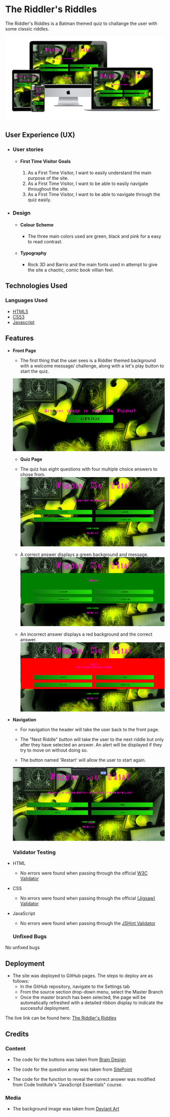 # The Riddler's Riddles

The Riddler's Riddles is a Batman themed quiz to challange the user with some classic riddles.  

![Responsice Mockup](assets/images/media/responsive-mock-up.png)

## User Experience (UX)

-   ### User stories

    -   #### First Time Visitor Goals

        1. As a First Time Visitor, I want to easily understand the main purpose of the site. 
        2. As a First Time Visitor, I want to be able to easily navigate throughout the site. 
        3. As a First Time Visitor, I want to be able to navigate through the quiz easily. 

-   ### Design
    -   #### Colour Scheme
        -   The three main colors used are green, black and pink for a easy to read contrast. 
    -   #### Typography
        -   Rock 3D and Barrio and the main fonts used in attempt to give the site a chaotic, comic book villian feel. 

## Technologies Used

### Languages Used

-   [HTML5](https://en.wikipedia.org/wiki/HTML5)
-   [CSS3](https://en.wikipedia.org/wiki/Cascading_Style_Sheets)
-   [Javascript](https://en.wikipedia.org/wiki/JavaScript) 

## **Features**

- **Front Page** 
  - The first thing that the user sees is a Riddler themed background with a welcome message/
  challenge, along with a let's play button to start the quiz. 

  ![Front Page](assets/images/media/front-page.png)

  - **Quiz Page**
  - The quiz has eight questions with four multiple choice answers to chose from. 
![Quiz Page](assets/images/media/quiz-page.png)

  - A correct answer displays a green background and message.
![Correct Answer](assets/images/media/correct.png)

  - An incorrect answer displays a red background and the correct answer.
![Incorrect Answer](assets/images/media/wrong.png)

- **Navigation**
  - For navigation the header will take the user back to the front page.

  - The "Next Riddle" button will take the user to the next riddle but only after they have selected an answer. An alert will be displayed if they try to move on without doing so. 

  - The button named 'Restart' will allow the user to start again.

  ![Alert](assets/images/media/media-display.png)

  ### Validator Testing
- HTML
    - No errors were found when passing through the official [W3C Validator](https://validator.w3.org/nu/?doc=https%3A%2F%2F8000-amjweb-riddlersriddles-4rgoof1i0r5.ws-eu31.gitpod.io%2Friddles.html)

- CSS
    - No errors were found when passing through the official [(Jigsaw) Validator](https://jigsaw.w3.org/css-validator/validator?uri=https%3A%2F%2F8000-amjweb-riddlersriddles-4rgoof1i0r5.ws-eu31.gitpod.io%2Findex.html&profile=css3svg&usermedium=all&warning=1&vextwarning=&lang=en)

- JavaScript
    - No errors were found when passing through the [JSHint Validator](https://jshint.com/)

  ### Unfixed Bugs
No unfixed bugs

## Deployment

- The site was deployed to GitHub pages. The steps to deploy are as follows:
    - In the GitHub repository, navigate to the Settings tab
    - From the source section drop-down menu, select the Master Branch
    - Once the master branch has been selected, the page will be automatically refreshed with a detailed ribbon display to indicate the successful deployment.

The live link can be found here: [The Riddler's Riddles](https://amj-web.github.io/Riddlers-Riddles/)

## Credits

### Content
- The code for the buttons was taken from [Brain Design](https://www.youtube.com/watch?v=f4fB9Xg2JEY)

- The code for the question array was taken from [SitePoint](https://www.sitepoint.com/simple-javascript-quiz/)

- The code for the function to reveal the correct answer was modified from Code Institute's "JavaScript Essentials" course.

### Media
- The background image was taken from [Deviant Art](https://www.deviantart.com/nazsha/art/Batman-Riddler-Wallpaper-199978287)  
